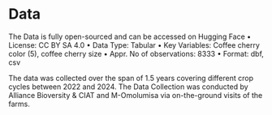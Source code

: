# Data

The Data is fully open-sourced and can be accessed on Hugging Face
 • License: CC BY SA 4.0
 • Data Type: Tabular
 • Key Variables: Coffee cherry color (5), coffee cherry size
 • Appr. No of observations: 8333
 • Format: dbf, csv
 
 The data was collected over the span of 1.5 years covering different crop cycles between 2022 and 2024. The Data Collection was conducted by Alliance Bioversity & CIAT and M-Omolumisa via on-the-ground visits of the farms.